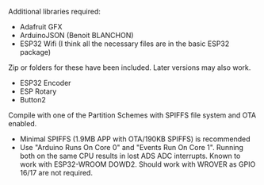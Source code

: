 Additional libraries required:
* Adafruit GFX 
* ArduinoJSON (Benoit BLANCHON)
* ESP32 Wifi (I think all the necessary files are in the basic ESP32 package)

Zip or folders for these have been included. Later versions may also work.
* ESP32 Encoder 
* ESP Rotary
* Button2

Compile with one of the Partition Schemes with SPIFFS file system and OTA enabled. 
* Minimal SPIFFS (1.9MB APP with OTA/190KB SPIFFS) is recommended
* Use "Arduino Runs On Core 0" and "Events Run On Core 1". Running both on the same CPU results in lost ADS ADC interrupts.
Known to work with ESP32-WROOM DOWD2. Should work with WROVER as GPIO 16/17 are not required.
